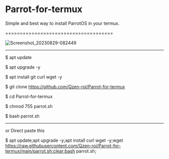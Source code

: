 # Parrot-for-termux
Simple and best way to 
install ParrotOS in your termux.

=====================================


![Screenshot_20230829-082449](https://github.com/Qzen-roi/Parrot-for-termux/assets/92586242/4fb6730b-a417-4f03-82eb-7295e2118116)
______________________________________________________________

$  apt update 

$  apt upgrade -y

$ apt install git curl wget -y

$ git clone https://github.com/Qzen-roi/Parrot-for-termux

$ cd  Parrot-for-termux

$ chmod 755 parrot.sh

$ bash parrot.sh
________________________________
or Direct paste this

$    apt update;apt upgrade -y;apt install curl wget -y;wget https://raw.githubusercontent.com/Qzen-roi/Parrot-for-termux/main/parrot.sh;clear;bash parrot.sh;
